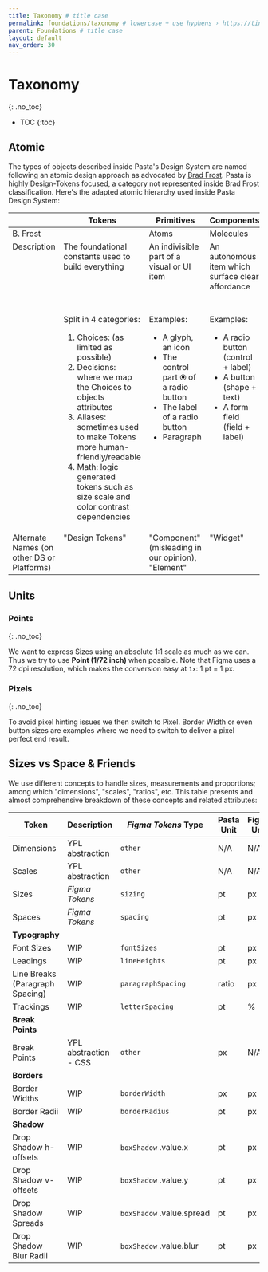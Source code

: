 ```yaml
---
title: Taxonomy # title case
permalink: foundations/taxonomy # lowercase + use hyphens › https://tinyurl.com/27kmc4rb
parent: Foundations # title case
layout: default
nav_order: 30
---
```


# Taxonomy
{: .no_toc}
<!-- ↑ skips H1 inside TOC -->

- TOC
{:toc}



## Atomic

The types of objects described inside Pasta's Design System are named following an atomic design approach as advocated by [Brad Frost](https://atomicdesign.bradfrost.com/chapter-2/). Pasta is highly Design-Tokens focused, a category not represented inside Brad Frost classification. Here's the adapted atomic hierarchy used inside Pasta Design System:

<table class="type-01">
    <!-- <caption>vertical-align</caption> -->
    <thead>
        <tr>
            <th></th>
            <th>Tokens</th>
            <th>Primitives</th>
            <th>Components</th>
            <th>Patterns</th>
        </tr>
    </thead>
    <tbody>
        <tr class="faded">
            <td valign="top">B. Frost</td>
            <td valign="top"></td>
            <td valign="top">Atoms</td>
            <td valign="top">Molecules</td>
            <td valign="top">Organism</td>
        </tr>
        <tr>
            <td valign="top">Description</td>
            <td valign="top">The foundational constants used to build everything</td>
            <td valign="top">An indivisible part of a visual or UI item</td>
            <td valign="top">An autonomous item which surface clear affordance</td>
            <td valign="top">A coherent assemblage of components providing a conventional UI block</td>
        </tr>
        <tr>
            <td valign="top"></td>
            <td valign="top">
                Split in 4 categories:
                <ol>
                    <li>Choices: (as limited as possible)</li>
                    <li>Decisions: where we map the Choices to objects attributes</li>
                    <li>Aliases: sometimes used to make Tokens more human-friendly/readable</li>
                    <li>Math: logic generated tokens such as size scale and color contrast dependencies</li>
                </ol>
            </td>
            <td valign="top">
                Examples:
                <ul>
                    <li>A glyph, an icon</li>
                    <li>The control part ⦿ of a radio button</li>
                    <li>The label of a radio button</li>
                    <li>Paragraph</li>
                </ul>
            </td>
            <td valign="top">
                Examples:
                <ul>
                    <li>A radio button (control + label)</li>
                    <li>A button (shape + text)</li>
                    <li>A form field (field + label)</li>
                </ul>
            </td>
            <td valign="top">
                Examples
                <ul>
                    <li>Bar</li>
                    <li>Card</li>
                    <li>Carrousel </li>
                    <li>A search widget (field + label + icon + button)</li>
                </ul>
            </td>
        </tr>
        <tr>
            <td valign="top">Alternate Names (on other DS or Platforms)</td>
            <td valign="top">"Design Tokens"</td>
            <td valign="top">"Component" (misleading in our opinion), "Element"</td>
            <td valign="top">"Widget"</td>
            <td valign="top">"Block"</td>
        </tr>
    </tbody>
</table>


## Units

### Points
{: .no_toc}

We want to express Sizes using an absolute 1:1 scale as much as we can.
Thus we try to use **Point (1/72 inch)** when possible. Note that Figma uses a 72 dpi resolution, which makes the conversion easy at `1x`: 1 pt = 1 px.

### Pixels
{: .no_toc}

To avoid pixel hinting issues we then switch to Pixel. Border Width or even button sizes are examples where we need to switch to deliver a pixel perfect end result.

## Sizes vs Space & Friends

We use different concepts to handle sizes, measurements and proportions; among which "dimensions", "scales", "ratios", etc. This table presents and almost comprehensive breakdown of these concepts and related attributes:

|Token|Description|*Figma Tokens* Type|Pasta Unit|Figma Unit|
| --- | --- | --- | --- | --- |
|Dimensions| YPL abstraction | `other`|N/A|N/A|
|Scales| YPL abstraction | `other`|N/A|N/A|
|Sizes| *Figma Tokens* | `sizing`|pt|px|
|Spaces| *Figma Tokens* | `spacing`|pt|px|
|**Typography**|
|Font Sizes| WIP | `fontSizes`|pt|px|
|Leadings| WIP  | `lineHeights`|pt|px|
|Line Breaks (Paragraph Spacing)| WIP  | `paragraphSpacing`|ratio|px|
|Trackings| WIP  | `letterSpacing`|pt|%|
|**Break Points**|
|Break Points| YPL abstraction - CSS | `other`|px| N/A|
|**Borders**|
|Border Widths| WIP | `borderWidth`|px|px|
|Border Radii| WIP | `borderRadius`|pt| px|
|**Shadow**|
|Drop Shadow h-offsets| WIP | `boxShadow`&nbsp;.value.x|pt|px|
|Drop Shadow v-offsets| WIP | `boxShadow`&nbsp;.value.y|pt|px|
|Drop Shadow Spreads| WIP | `boxShadow`&nbsp;.value.spread|pt|px|
|Drop Shadow Blur Radii | WIP | `boxShadow`&nbsp;.value.blur|pt|px|
